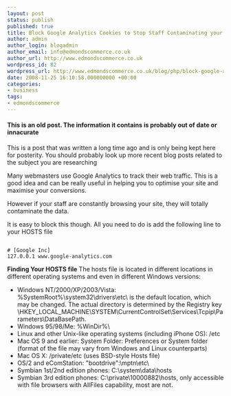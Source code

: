 ```yaml
---
layout: post
status: publish
published: true
title: Block Google Analytics Cookies to Stop Staff Contaminating your Data
author: admin
author_login: blogadmin
author_email: info@edmondscommerce.co.uk
author_url: http://www.edmondscommerce.co.uk
wordpress_id: 82
wordpress_url: http://www.edmondscommerce.co.uk/blog/php/block-google-analytics-cookies-to-stop-staff-contaminating-your-data/
date: 2008-11-25 16:10:58.000000000 +00:00
categories:
- business
tags:
- edmondscommerce
---
```

<div class="oldpost"><h4>This is an old post. The information it contains is probably out of date or innacurate</h4>
<p>
This is a post that was written a long time ago and is only being kept here for posterity.
You should probably look up more recent blog posts related to the subject you are researching
</p>
</div>
Many webmasters use Google Analytics to track their web traffic. This is a good idea and can be really useful in helping you to optimise your site and maximise your conversions.

However if your staff are constantly browsing your site, they will totally contaminate the data.

It is easy to block this though. All you need to do is add the following line to your HOSTS file

```

# [Google Inc]
127.0.0.1 www.google-analytics.com

```

<b>Finding Your HOSTS file</b>
The hosts file is located in different locations in different operating systems and even in different Windows versions:
<ul>
    <li> Windows NT/2000/XP/2003/Vista: %SystemRoot%\system32\drivers\etc\ is the default location, which may be changed. The actual directory is determined by the Registry key \HKEY_LOCAL_MACHINE\SYSTEM\CurrentControlSet\Services\Tcpip\Parameters\DataBasePath.
   <li> Windows 95/98/Me: %WinDir%\
    <li> Linux and other Unix-like operating systems (including iPhone OS): /etc
    <li> Mac OS 9 and earlier: System Folder: Preferences or System folder (format of the file may vary from Windows and Linux counterparts)
   <li> Mac OS X: /private/etc (uses BSD-style Hosts file)
    <li> OS/2 and eComStation: "bootdrive":\mptn\etc\
   <li> Symbian 1st/2nd edition phones: C:\system\data\hosts
    <li> Symbian 3rd edition phones: C:\private\10000882\hosts, only accessible with file browsers with AllFiles capability, most are not. 
</ul>
